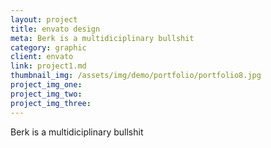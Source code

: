 ```yaml
---
layout: project
title: envato design
meta: Berk is a multidiciplinary bullshit
category: graphic
client: envato
link: project1.md
thumbnail_img: /assets/img/demo/portfolio/portfolio8.jpg
project_img_one:
project_img_two:
project_img_three:
---
```


Berk is a multidiciplinary bullshit
